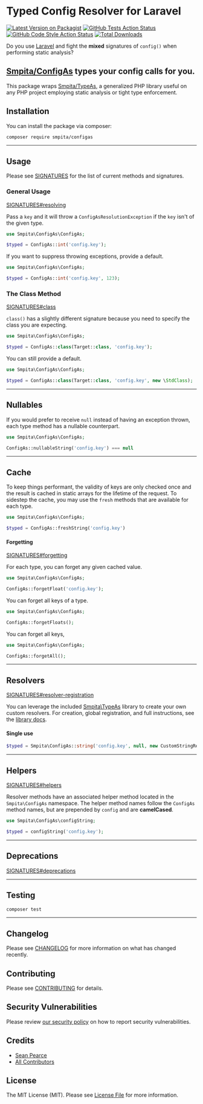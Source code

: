 # Typed Config Resolver for Laravel

[![Latest Version on Packagist](https://img.shields.io/packagist/v/smpita/configas.svg?style=flat-square)](https://packagist.org/packages/smpita/configas)
[![GitHub Tests Action Status](https://img.shields.io/github/actions/workflow/status/smpita/configas/run-tests.yml?branch=main&label=tests&style=flat-square)](https://github.com/smpita/configas/actions?query=workflow%3Arun-tests+branch%3Amain)
[![GitHub Code Style Action Status](https://img.shields.io/github/actions/workflow/status/smpita/configas/fix-php-code-style-issues.yml?branch=main&label=code%20style&style=flat-square)](https://github.com/smpita/configas/actions?query=workflow%3A"Fix+PHP+code+style+issues"+branch%3Amain)
[![Total Downloads](https://img.shields.io/packagist/dt/smpita/configas.svg?style=flat-square)](https://packagist.org/packages/smpita/configas)

Do you use [Laravel](https://laravel.com) and fight the **mixed** signatures of `config()` when performing static analysis?

## [Smpita/ConfigAs](https://github.com/smpita/configas) types your config calls for you.

This package wraps [Smpita/TypeAs](https://github.com/smpita/typeas), a generalized PHP library useful on any PHP project employing static analysis or tight type enforcement.

## Installation

You can install the package via composer:

```bash
composer require smpita/configas
```

---

## Usage

Please see [SIGNATURES](docs/signatures.md) for the list of current methods and signatures.

### General Usage

[SIGNATURES#resolving](docs/signatures.md#resolving)

Pass a `key` and it will throw a `ConfigAsResolutionException` if the `key` isn't of the given type.

```php
use Smpita\ConfigAs\ConfigAs;

$typed = ConfigAs::int('config.key');
```

If you want to suppress throwing exceptions, provide a default.

```php
use Smpita\ConfigAs\ConfigAs;

$typed = ConfigAs::int('config.key', 123);
```

### The Class Method

[SIGNATURES#class](docs/signatures.md#class)

`class()` has a slightly different signature because you need to specify the class you are expecting.

```php
use Smpita\ConfigAs\ConfigAs;

$typed = ConfigAs::class(Target::class, 'config.key');
```

You can still provide a default.

```php
use Smpita\ConfigAs\ConfigAs;

$typed = ConfigAs::class(Target::class, 'config.key', new \StdClass);
```

---

## Nullables

If you would prefer to receive `null` instead of having an exception thrown, each type method has a nullable counterpart.

```php
use Smpita\ConfigAs\ConfigAs;

ConfigAs::nullableString('config.key') === null
```

---

## Cache

To keep things performant, the validity of keys are only checked once and the result is cached in static arrays for the lifetime of the request.
To sidestep the cache, you may use the `fresh` methods that are available for each type.

```php
use Smpita\ConfigAs\ConfigAs;

$typed = ConfigAs::freshString('config.key')
```

#### Forgetting

[SIGNATURES#forgetting](docs/signatures.md#forgetting)

For each type, you can forget any given cached value.

```php
use Smpita\ConfigAs\ConfigAs;

ConfigAs::forgetFloat('config.key');
```

You can forget all keys of a type.

```php
use Smpita\ConfigAs\ConfigAs;

ConfigAs::forgetFloats();
```

You can forget all keys,

```php
use Smpita\ConfigAs\ConfigAs;

ConfigAs::forgetAll();
```

---

## Resolvers

[SIGNATURES#resolver-registration](https://github.com/smpita/typeas/blob/main/docs/signatures.md#resolver-registration)

You can leverage the included [Smpita\TypeAs](https://github.com/smpita/typeas/) library to create your own custom resolvers. For creation, global registration, and full instructions, see the [library docs](https://github.com/smpita/typeas/blob/main/README.md#resolvers).

#### Single use

```php
$typed = Smpita\ConfigAs::string('config.key', null, new CustomStringResolver);
```

---

## Helpers

[SIGNATURES#helpers](docs/signatures.md#helpers)

Resolver methods have an associated helper method located in the `Smpita\ConfigAs` namespace.
The helper method names follow the `ConfigAs` method names, but are prepended by `config` and are **camelCased**.

```php
use Smpita\ConfigAs\configString;

$typed = configString('config.key');
```

---

## Deprecations

[SIGNATURES#deprecations](docs/signatures.md#deprecations)

---

## Testing

```bash
composer test
```

---

## Changelog

Please see [CHANGELOG](CHANGELOG.md) for more information on what has changed recently.

## Contributing

Please see [CONTRIBUTING](CONTRIBUTING.md) for details.

## Security Vulnerabilities

Please review [our security policy](../../security/policy) on how to report security vulnerabilities.

## Credits

-   [Sean Pearce](https://github.com/smpita)
-   [All Contributors](../../contributors)

## License

The MIT License (MIT). Please see [License File](LICENSE.md) for more information.
